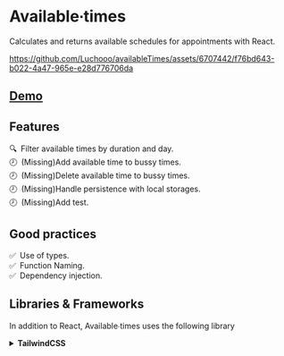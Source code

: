 # Available∙times

Calculates and returns available schedules for appointments with React.

https://github.com/Luchooo/availableTimes/assets/6707442/f76bd643-b022-4a47-965e-e28d776706da

## [Demo](https://available-times-theta.vercel.app)

## Features
🔍&ensp;Filter available times by duration and day.   
🕗&ensp;(Missing)Add available time to bussy times.   
🕗&ensp;(Missing)Delete available time to bussy times.  
🕗&ensp;(Missing)Handle persistence with local storages.  
🕗&ensp;(Missing)Add test. 
<br/>

## Good practices
✅&ensp;Use of types.   
✅&ensp;Function Naming.   
✅&ensp;Dependency injection.
<br/>

## Libraries & Frameworks
In addition to React, Available∙times uses the following library 
<details>
  <summary><strong>TailwindCSS</strong></summary>
  &emsp;Add classes to the project.
</details>
